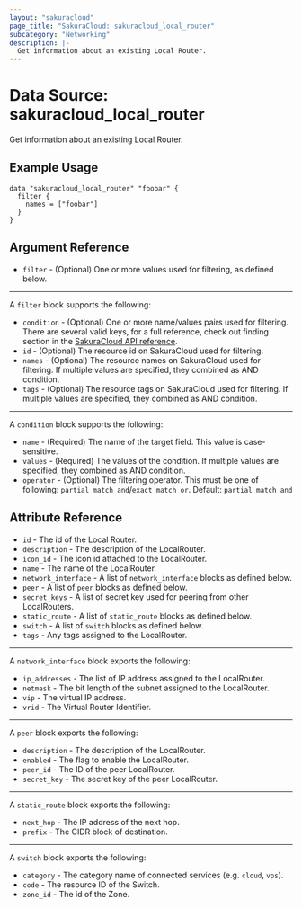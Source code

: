 ```yaml
---
layout: "sakuracloud"
page_title: "SakuraCloud: sakuracloud_local_router"
subcategory: "Networking"
description: |-
  Get information about an existing Local Router.
---
```


# Data Source: sakuracloud_local_router

Get information about an existing Local Router.

## Example Usage

```hcl
data "sakuracloud_local_router" "foobar" {
  filter {
    names = ["foobar"]
  }
}
```

## Argument Reference

* `filter` - (Optional) One or more values used for filtering, as defined below.

---

A `filter` block supports the following:

* `condition` - (Optional) One or more name/values pairs used for filtering. There are several valid keys, for a full reference, check out finding section in the [SakuraCloud API reference](https://developer.sakura.ad.jp/cloud/api/1.1/).
* `id` - (Optional) The resource id on SakuraCloud used for filtering.
* `names` - (Optional) The resource names on SakuraCloud used for filtering. If multiple values ​​are specified, they combined as AND condition.
* `tags` - (Optional) The resource tags on SakuraCloud used for filtering. If multiple values ​​are specified, they combined as AND condition.

---

A `condition` block supports the following:

* `name` - (Required) The name of the target field. This value is case-sensitive.
* `values` - (Required) The values of the condition. If multiple values ​​are specified, they combined as AND condition.
* `operator` - (Optional) The filtering operator. This must be one of following: `partial_match_and`/`exact_match_or`. Default: `partial_match_and`


## Attribute Reference

* `id` - The id of the Local Router.
* `description` - The description of the LocalRouter.
* `icon_id` - The icon id attached to the LocalRouter.
* `name` - The name of the LocalRouter.
* `network_interface` - A list of `network_interface` blocks as defined below.
* `peer` - A list of `peer` blocks as defined below.
* `secret_keys` - A list of secret key used for peering from other LocalRouters.
* `static_route` - A list of `static_route` blocks as defined below.
* `switch` - A list of `switch` blocks as defined below.
* `tags` - Any tags assigned to the LocalRouter.


---

A `network_interface` block exports the following:

* `ip_addresses` - The list of IP address assigned to the LocalRouter.
* `netmask` - The bit length of the subnet assigned to the LocalRouter.
* `vip` - The virtual IP address.
* `vrid` - The Virtual Router Identifier.

---

A `peer` block exports the following:

* `description` - The description of the LocalRouter.
* `enabled` - The flag to enable the LocalRouter.
* `peer_id` - The ID of the peer LocalRouter.
* `secret_key` - The secret key of the peer LocalRouter.

---

A `static_route` block exports the following:

* `next_hop` - The IP address of the next hop.
* `prefix` - The CIDR block of destination.

---

A `switch` block exports the following:

* `category` - The category name of connected services (e.g. `cloud`, `vps`).
* `code` - The resource ID of the Switch.
* `zone_id` - The id of the Zone.



